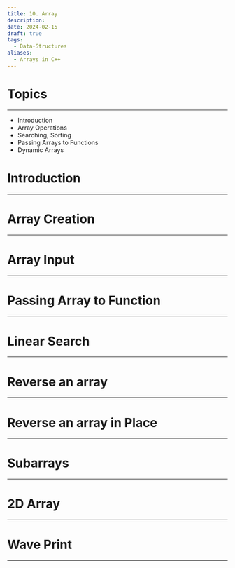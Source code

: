 ```yaml
---
title: 10. Array
description: 
date: 2024-02-15
draft: true
tags:
  - Data-Structures
aliases:
  - Arrays in C++
---
```

# Topics
---
- Introduction 
- Array Operations
- Searching, Sorting
- Passing Arrays to Functions
- Dynamic Arrays 

# Introduction 
---

# Array Creation
---


# Array Input
---


# Passing Array to Function
---


# Linear Search 
---


# Reverse an array
---


# Reverse an array in Place
---


# Subarrays
---


# 2D Array 
---


# Wave Print
---

